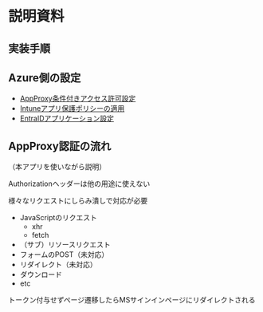 # 説明資料

## 実装手順

## Azure側の設定

- [AppProxy条件付きアクセス許可設定](./proxy_ca_grant.md)
- [Intuneアプリ保護ポリシーの適用](./intune-app-protection-policy.md)
- [EntraIDアプリケーション設定](./entra-id-app.md)

## AppProxy認証の流れ

（本アプリを使いながら説明）

Authorizationヘッダーは他の用途に使えない

様々なリクエストにしらみ潰しで対応が必要

- JavaScriptのリクエスト
  - xhr
  - fetch
- （サブ）リソースリクエスト
- フォームのPOST（未対応）
- リダイレクト（未対応）
- ダウンロード
- etc

トークン付与せずページ遷移したらMSサインインページにリダイレクトされる
